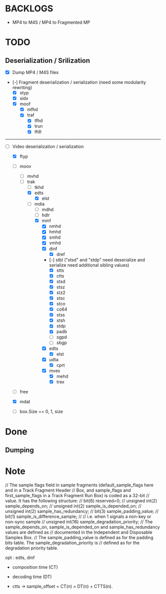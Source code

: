 # BACKLOGS

- MP4 to M4S / MP4 to Fragmented MP

# TODO

## Deserialization / Srilization

- [x] Dump MP4 / M4S files
- [-] Fragment deserialization / serialization (need some modularity rewriting)
  - [x] styp
  - [x] sidx
  - [x] moof
    - [x] mfhd
    - [x] traf
      - [x] tfhd
      - [x] trun
      - [x] tfdt

---

- [ ] Video deserialization / serialization

  - [x] ftyp
  - [ ] moov
    - [ ] mvhd
    - [ ] trak
      - [ ] tkhd
      - [x] edts
        - [x] elst
      - [ ] mdia
        - [ ] mdhd
        - [ ] hdlr
        - [x] minf
          - [x] nmhd
          - [x] hmhd
          - [x] smhd
          - [x] vmhd
          - [x] dinf
            - [x] dref
          - [-] stbl ("stsd" and "stdp" need deserialize and serialize need additional sibling values)
            - [x] stts
            - [x] ctts
            - [x] stsd
            - [x] stsz
            - [x] stz2
            - [x] stsc
            - [x] stco
            - [x] co64
            - [x] stss
            - [x] stsh
            - [x] stdp
            - [x] padb
            - [ ] sgpd
            - [ ] sbgp
          - [x] edts
            - [x] elst
          - [x] udta
            - [x] cprt
          - [x] mvex
            - [x] mehd
            - [x] trex
  - [ ] free
  - [x] mdat

  - [ ] box.Size == 0, 1, size

# Done

## Dumping

# Note

// The sample flags field in sample fragments (default_sample_flags here and in a Track Fragment Header
// Box, and sample_flags and first_sample_flags in a Track Fragment Run Box) is coded as a 32-bit
// value. It has the following structure:
// bit(6) reserved=0;
// unsigned int(2) sample_depends_on;
// unsigned int(2) sample_is_depended_on;
// unsigned int(2) sample_has_redundancy;
// bit(3) sample_padding_value;
// bit(1) sample_is_difference_sample;
// // i.e. when 1 signals a non-key or non-sync sample
// unsigned int(16) sample_degradation_priority;
// The sample_depends_on, sample_is_depended_on and sample_has_redundancy values are defined as
// documented in the Independent and Disposable Samples Box.
// The sample_padding_value is defined as for the padding bits table. The sample_degradation_priority is
// defined as for the degradation priority table.

opt : edts, dinf

- composition time (CT)

- decoding time (DT)

- ctts -> sample_offset = CT(n) = DT(n) + CTTS(n).
